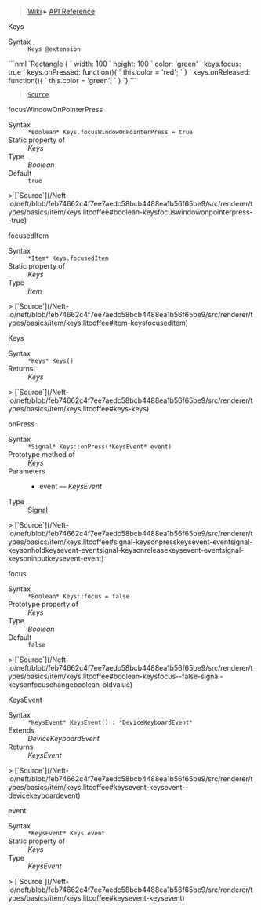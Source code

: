 > [Wiki](Home) ▸ [API Reference](API-Reference)

Keys
<dl><dt>Syntax</dt><dd><code>Keys @extension</code></dd></dl>
```nml
`Rectangle {
`   width: 100
`   height: 100
`   color: 'green'
`   keys.focus: true
`   keys.onPressed: function(){
`       this.color = 'red';
`   }
`   keys.onReleased: function(){
`       this.color = 'green';
`   }
`}
```

> [`Source`](/Neft-io/neft/blob/feb74662c4f7ee7aedc58bcb4488ea1b56f65be9/src/renderer/types/basics/item/keys.litcoffee#keys-extension)

focusWindowOnPointerPress
<dl><dt>Syntax</dt><dd><code>&#x2A;Boolean&#x2A; Keys.focusWindowOnPointerPress = true</code></dd><dt>Static property of</dt><dd><i>Keys</i></dd><dt>Type</dt><dd><i>Boolean</i></dd><dt>Default</dt><dd><code>true</code></dd></dl>
> [`Source`](/Neft-io/neft/blob/feb74662c4f7ee7aedc58bcb4488ea1b56f65be9/src/renderer/types/basics/item/keys.litcoffee#boolean-keysfocuswindowonpointerpress--true)

focusedItem
<dl><dt>Syntax</dt><dd><code>&#x2A;Item&#x2A; Keys.focusedItem</code></dd><dt>Static property of</dt><dd><i>Keys</i></dd><dt>Type</dt><dd><i>Item</i></dd></dl>
> [`Source`](/Neft-io/neft/blob/feb74662c4f7ee7aedc58bcb4488ea1b56f65be9/src/renderer/types/basics/item/keys.litcoffee#item-keysfocuseditem)

Keys
<dl><dt>Syntax</dt><dd><code>&#x2A;Keys&#x2A; Keys()</code></dd><dt>Returns</dt><dd><i>Keys</i></dd></dl>
> [`Source`](/Neft-io/neft/blob/feb74662c4f7ee7aedc58bcb4488ea1b56f65be9/src/renderer/types/basics/item/keys.litcoffee#keys-keys)

onPress
<dl><dt>Syntax</dt><dd><code>&#x2A;Signal&#x2A; Keys::onPress(&#x2A;KeysEvent&#x2A; event)</code></dd><dt>Prototype method of</dt><dd><i>Keys</i></dd><dt>Parameters</dt><dd><ul><li>event — <i>KeysEvent</i></li></ul></dd><dt>Type</dt><dd><a href="/Neft-io/neft/wiki/Signal-API#class-signal">Signal</a></dd></dl>
> [`Source`](/Neft-io/neft/blob/feb74662c4f7ee7aedc58bcb4488ea1b56f65be9/src/renderer/types/basics/item/keys.litcoffee#signal-keysonpresskeysevent-eventsignal-keysonholdkeysevent-eventsignal-keysonreleasekeysevent-eventsignal-keysoninputkeysevent-event)

focus
<dl><dt>Syntax</dt><dd><code>&#x2A;Boolean&#x2A; Keys::focus = false</code></dd><dt>Prototype property of</dt><dd><i>Keys</i></dd><dt>Type</dt><dd><i>Boolean</i></dd><dt>Default</dt><dd><code>false</code></dd></dl>
> [`Source`](/Neft-io/neft/blob/feb74662c4f7ee7aedc58bcb4488ea1b56f65be9/src/renderer/types/basics/item/keys.litcoffee#boolean-keysfocus--false-signal-keysonfocuschangeboolean-oldvalue)

KeysEvent
<dl><dt>Syntax</dt><dd><code>&#x2A;KeysEvent&#x2A; KeysEvent() : &#x2A;DeviceKeyboardEvent&#x2A;</code></dd><dt>Extends</dt><dd><i>DeviceKeyboardEvent</i></dd><dt>Returns</dt><dd><i>KeysEvent</i></dd></dl>
> [`Source`](/Neft-io/neft/blob/feb74662c4f7ee7aedc58bcb4488ea1b56f65be9/src/renderer/types/basics/item/keys.litcoffee#keysevent-keysevent--devicekeyboardevent)

event
<dl><dt>Syntax</dt><dd><code>&#x2A;KeysEvent&#x2A; Keys.event</code></dd><dt>Static property of</dt><dd><i>Keys</i></dd><dt>Type</dt><dd><i>KeysEvent</i></dd></dl>
> [`Source`](/Neft-io/neft/blob/feb74662c4f7ee7aedc58bcb4488ea1b56f65be9/src/renderer/types/basics/item/keys.litcoffee#keysevent-keysevent)

